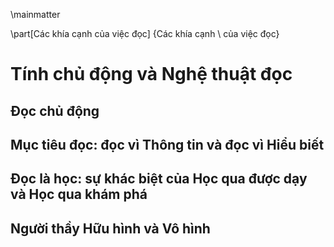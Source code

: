 
\mainmatter

\part[Các khía cạnh của việc đọc]
{Các khía cạnh \\ của việc đọc}

# Tính chủ động và Nghệ thuật đọc

## Đọc chủ động

## Mục tiêu đọc: đọc vì Thông tin và đọc vì Hiểu biết

## Đọc là học: sự khác biệt của Học qua được dạy và Học qua khám phá

## Người thầy Hữu hình và Vô hình
